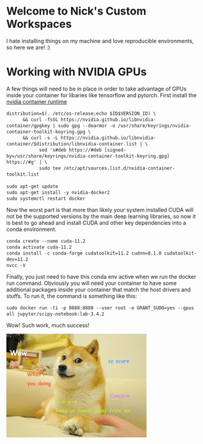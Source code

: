 # Welcome to Nick's Custom Workspaces

I hate installing things on my machine and love reproducible environments, so here we are! :)

# Working with NVIDIA GPUs

A few things will need to be in place in order to take advantage of GPUs inside your container for libaries like tensorflow and pytorch. First install the [nvidia container runtime](https://docs.nvidia.com/datacenter/cloud-native/container-toolkit/install-guide.html)

```shell
distribution=$(. /etc/os-release;echo $ID$VERSION_ID) \
      && curl -fsSL https://nvidia.github.io/libnvidia-container/gpgkey | sudo gpg --dearmor -o /usr/share/keyrings/nvidia-container-toolkit-keyring.gpg \
      && curl -s -L https://nvidia.github.io/libnvidia-container/$distribution/libnvidia-container.list | \
            sed 's#deb https://#deb [signed-by=/usr/share/keyrings/nvidia-container-toolkit-keyring.gpg] https://#g' | \
            sudo tee /etc/apt/sources.list.d/nvidia-container-toolkit.list

sudo apt-get update
sudo apt-get install -y nvidia-docker2
sudo systemctl restart docker
```

Now the worst part is that more than likely your system installed CUDA will not be the supported versions by the main deep learning libraries, so now it is best to go ahead and install CUDA and other key dependencies into a conda environment.

```shell
conda create --name cuda-11.2
conda activate cuda-11.2
conda install -c conda-forge cudatoolkit=11.2 cudnn=8.1.0 cudatoolkit-dev=11.2
nvcc -V
```

Finally, you just need to have this conda env active when we run the docker run command. Obviously you will need your container to have some additional packages inside your container that match the host drivers and stuffs. To run it, the command is something like this:

```shell
sudo docker run -ti -p 8888:8888 --user root -e GRANT_SUDO=yes --gpus all jupyter/scipy-notebook:lab-3.4.2
```

Wow! Such work, much success! 

![Doge Reward](Original_Doge_meme.jpg)